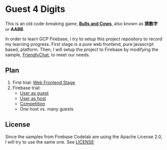 # Guest 4 Digits
This is an old code-breaking game, **[Bulls and Cows](https://en.wikipedia.org/wiki/Bulls_and_Cows)**, also known as **猜數字** or **AABB**.

In order to learn GCP Firebase, I try to setup this project repository to record my learning progress. First stage is a pure web frontend, pure javascript based, platform. Then, I will setup the project to Firebase by modifying the sample, [FriendlyChat](https://github.com/firebase/friendlychat-web), to meet our needs.

## Plan
  1. First trial: [Web Frontend Stage](web1/index.html)
  2. Firebase trial: 
      - [User as guest](web2/guest.html)
      - [User as host](web2/host.html)
      - [Competition](web2/game.html)
      - One host vs. many guests

## License
Since the samples from Firebase Codelab are using the Apache License 2.0, I will try to use the same one. See [LICENSE](LICENSE) 
